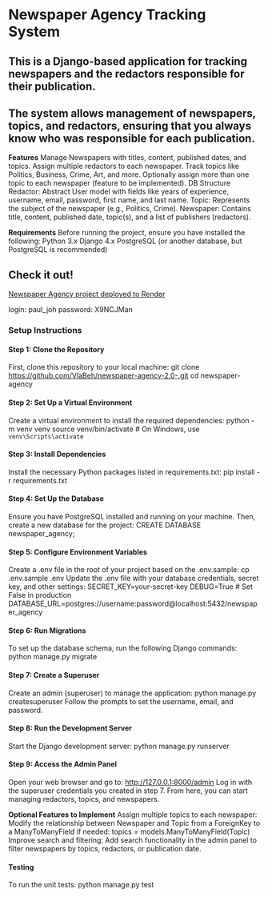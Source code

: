 # **Newspaper Agency Tracking System**

## This is a Django-based application for tracking newspapers and the redactors responsible for their publication.

## The system allows management of newspapers, topics, and redactors, ensuring that you always know who was responsible for each publication.

**Features**
Manage Newspapers with titles, content, published dates, and topics.
Assign multiple redactors to each newspaper.
Track topics like Politics, Business, Crime, Art, and more.
Optionally assign more than one topic to each newspaper (feature to be implemented).
DB Structure
Redactor: Abstract User model with fields like years of experience, username, email, password, first name, and last name.
Topic: Represents the subject of the newspaper (e.g., Politics, Crime).
Newspaper: Contains title, content, published date, topic(s), and a list of publishers (redactors).

**Requirements**
Before running the project, ensure you have installed the following:
Python 3.x
Django 4.x
PostgreSQL (or another database, but PostgreSQL is recommended)

## Check it out!
[Newspaper Agency project deployed to Render](https://newspaper-agency-ktwk.onrender.com)

login: paul_joh
password: X9NCJMan

### **Setup Instructions**

#### Step 1: Clone the Repository

First, clone this repository to your local machine:
git clone https://github.com/VlaBeh/newspaper-agency-2.0-.git
cd newspaper-agency

#### Step 2: Set Up a Virtual Environment

Create a virtual environment to install the required dependencies:
python -m venv venv
source venv/bin/activate  # On Windows, use `venv\Scripts\activate`

#### Step 3: Install Dependencies

Install the necessary Python packages listed in requirements.txt:
pip install -r requirements.txt

#### Step 4: Set Up the Database

Ensure you have PostgreSQL installed and running on your machine. Then, create a new database for the project:
CREATE DATABASE newspaper_agency;

#### Step 5: Configure Environment Variables

Create a .env file in the root of your project based on the .env.sample:
cp .env.sample .env
Update the .env file with your database credentials, secret key, and other settings:
SECRET_KEY=your-secret-key
DEBUG=True  # Set False in production
DATABASE_URL=postgres://username:password@localhost:5432/newspaper_agency

#### Step 6: Run Migrations

To set up the database schema, run the following Django commands:
python manage.py migrate

#### Step 7: Create a Superuser

Create an admin (superuser) to manage the application:
python manage.py createsuperuser
Follow the prompts to set the username, email, and password.

#### Step 8: Run the Development Server

Start the Django development server:
python manage.py runserver

#### Step 9: Access the Admin Panel

Open your web browser and go to:
http://127.0.0.1:8000/admin
Log in with the superuser credentials you created in step 7. From here, you can start managing redactors, topics, and newspapers.

**Optional Features to Implement**
Assign multiple topics to each newspaper: Modify the relationship between Newspaper and Topic from a ForeignKey to a ManyToManyField if needed:
topics = models.ManyToManyField(Topic)
Improve search and filtering: Add search functionality in the admin panel to filter newspapers by topics, redactors, or publication date.

#### Testing

To run the unit tests:
python manage.py test
